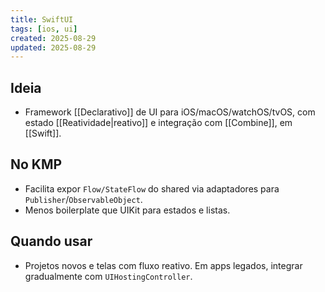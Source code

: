 ```yaml
---
title: SwiftUI
tags: [ios, ui]
created: 2025-08-29
updated: 2025-08-29
---
```


## Ideia
- Framework [[Declarativo]] de UI para iOS/macOS/watchOS/tvOS, com estado [[Reatividade|reativo]] e integração com [[Combine]], em [[Swift]].

## No KMP
- Facilita expor `Flow/StateFlow` do shared via adaptadores para `Publisher`/`ObservableObject`.
- Menos boilerplate que UIKit para estados e listas.

## Quando usar
- Projetos novos e telas com fluxo reativo. Em apps legados, integrar gradualmente com `UIHostingController`.

